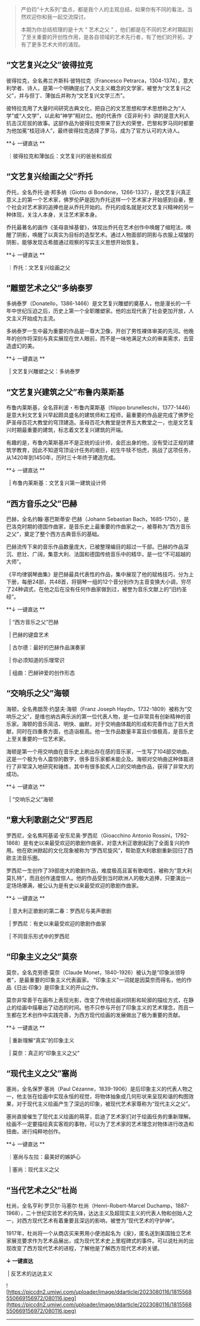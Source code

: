 > 严伯钧“十大系列”盘点，都是我个人的主观总结，如果你有不同的看法，当然欢迎你和我一起交流探讨。
> 
> 
> 
> 本期为你总结梳理的是十大 “ 艺术之父 ” ，他们都是在不同的艺术时期起到了至关重要的开创性作用，是各自领域的艺术先行者，有了他们的开拓，才有了更多艺术大师的涌现。

## “文艺复兴之父”彼得拉克

彼得拉克，全名弗兰齐斯科·彼特拉克（Francesco Petrarca，1304-1374），意大利学者、诗人，是第一个明确提出了人文主义概念的文学家，被誉为“文艺复兴之父”，并与但丁、薄伽丘并称为“文艺复兴文学三杰”。

彼特拉克用了大量时间研究古典文化，把自己的文艺思想和学术思想称之为“人学”或“人文学”，以此和“神学”相对立。他的代表作《亚非利卡》讲的是意大利人抗击汉尼拔的故事。这部作品为彼得拉克带来了巨大的荣誉，巴黎和罗马同时都要为他加冕“桂冠诗人”，最终彼得拉克选择了罗马，成为了官方认可的大诗人。

 **↓ 一键直达 **

 ｜彼得拉克和薄伽丘：文艺复兴的爸爸和叔叔

## “文艺复兴绘画之父”乔托

乔托，全名乔托·迪·邦多纳（Giotto di Bondone，1266-1337），是文艺复兴真正意义上的第一个艺术家，佛罗伦萨是因为乔托这样一个艺术家才开始感到自豪，整个社会对艺术家的追捧也是从乔托开始的。乔托的成名就是对文艺复兴精神的另一种体现，关注人本身，关注艺术家本身。

乔托最著名的画作《圣母哀悼基督》，体现出乔托在艺术创作中唤醒了缩短法，唤醒了阴影，唤醒了以真实为目标的造型艺术。通过人物面部的阴影与衣服上褶皱的阴影，能够发现古希腊通过观察的写实主义思想开始恢复。

 **↓ 一键直达 **

 ｜乔托：文艺复兴绘画之父

## “雕塑艺术之父”多纳泰罗

多纳泰罗（Donatello，1386-1466）是文艺复兴雕塑的奠基人，他是漫长的一千年中世纪压迫之后，历史上第一个全职雕塑家。他的出现代表了社会更加开放，人文主义开始成为主流。

多纳泰罗一生中最为重要的作品是一尊大卫像，开创了男性裸体审美的先河。他晚年的创作将深刻与真实展现在世人眼前，而不是一味地满足大众的审美需求，去营造虚幻的美。

 **↓ 一键直达 **

  | 文艺复兴雕塑之父：多纳泰罗

## “文艺复兴建筑之父”布鲁内莱斯基

布鲁内莱斯基，全名菲利波・布鲁内莱斯基（filippo brunelleschi，1377-1446）是意大利文艺复兴早起颇具盛名的建筑师和工程师，最重要的作品是完成了佛罗伦萨圣母百花大教堂的穹顶建造。圣母百花大教堂是世界五大教堂之一，也是文艺复兴时期最重要的建筑，标志着文艺复兴建筑的开端。

有趣的是，布鲁内莱斯基并不是正统的设计师，金匠出身的他，没有受过正规的建筑学教育，因此不知道穹顶设计任务的艰巨，初生牛犊不怕虎，挑战了这项任务，从1420年到1450年，历时三十年终于建造完成。

 **↓ 一键直达 **

  | 布鲁内莱斯基：文艺复兴第一建筑设计师

## “西方音乐之父”巴赫

巴赫，全名约翰·塞巴斯蒂安·巴赫（Johann Sebastian Bach，1685-1750），是巴洛克时期的德国作曲家，是音乐史上最重要的作曲家之一，被尊称为“西方音乐之父”，奠定了整个西方古典音乐的基础。

巴赫流传下来的音乐作品数量庞大，已被整理编目的超过一千部。巴赫的作品深沉、悲壮、广阔，集意大利、法国和德国传统音乐中的精华，是一位“不可超越的大师”。

《平均律钢琴曲集》是巴赫最具代表性的作品，集中展现了他的赋格技巧，分为上下册，每册24部，共48首，将钢琴一组的12个音分别作为主音变换大小调，穷尽了24种调式，在他之后在没有任何作曲家做到过，被誉为音乐文献上的“旧约圣经”。

 **↓ 一键直达 **

  | “西方音乐之父”巴赫

  | 巴赫的键盘艺术

  | 古尔德：最好的巴赫作品演奏家

  | 你必须知道的乐理常识

  | 组曲：巴赫钟爱的创作形态

## “交响乐之父”海顿

海顿，全名弗朗茨·约瑟夫·海顿（Franz Joseph Haydn，1732-1809）被称为“交响乐之父”，是维也纳古典乐派的第一位代表人物，是一位非常具有创新精神的音乐家。海顿的音乐简洁、明快、幽默，对于交响曲体裁的形成和完善作出了巨大贡献，同时在四重奏方面，也造诣极高。他一生作品数量丰富且价值极高，是音乐史上至关重要的一位艺术家。

海顿是第一个用交响曲在音乐史上刷出存在感的音乐家，一生写了104部交响曲，这是一个极为令人震惊的数字，很多音乐家都未能企及。海顿对交响曲这种体裁进行了非常深入地研究和锤炼，其中有很多脍炙人口的交响曲作品，获得了非常大的成功。

 **↓ 一键直达 **

  | “交响乐之父”海顿

## “意大利歌剧之父”罗西尼

罗西尼，全名焦阿基诺·安东尼奥·罗西尼（Gioacchino Antonio Rossini，1792-1868）是有史以来最受欢迎的歌剧作曲家，对意大利正歌剧起到了全面复兴的作用。他在欧洲掀起的文化现象被称为“罗西尼旋风”，帮助意大利歌剧重新回归了西欧主流音乐圈。

罗西尼一生创作了39部庞大的歌剧作品，难度极高且富有歌唱性，被称为“意大利莫扎特”，而且创作速度惊人。他的作品受到当时欧洲人的极大追捧，只要演出一定场场爆满，被公认为是有史以来最受欢迎的歌剧作曲家。

 **↓ 一键直达 **

  | 意大利正歌剧的第二春：罗西尼与美声歌剧

  | 罗西尼：有史以来最受欢迎的歌剧作曲家

  | 不同音乐形式中的罗西尼

## “印象主义之父”莫奈

莫奈，全名克劳德·莫奈（Claude Monet，1840-1926）被认为是“印象派领导者”，是最重要的印象主义代表画家。 “印象主义”一词就是因莫奈而得名，他的作品《日出·印象》是印象主义的开山之作。

莫奈非常善于在画布上表现光影，改变了传统绘画对阴影和轮廓的描绘方式，在静止的绘画中描摹出了动态的时间。他不只参与开创了印象主义的艺术理念，而且一生都在艺术创作中实践完善，为西方现代绘画的发展做出了极为重要的贡献。

 **↓ 一键直达 **

  | 重新理解“真实”的印象主义

  | 莫奈：真正的“印象主义之父”

## “现代主义之父”塞尚

塞尚，全名保罗·塞尚（Paul Cézanne，1839-1906）是后印象主义的代表人物之一，他主张在绘画中实现永恒的视觉，将物体抽象成几何形状来呈现和谐的构图效果，对于现代主义绘画产生了深远的印象，被现代艺术家尊称为“现代主义之父”。

塞尚直接催生了现代主义绘画的萌芽，启迪了艺术家们对于绘画任务的重新理解。绘画不一定要描绘真实客观的事物，可以为了艺术家的艺术理念对物体进行改造和扭曲，进行纯粹地创作。

 **↓ 一键直达 **

 ｜塞尚与左拉：最美好的嫉妒心

  | 塞尚：现代主义之父

## “当代艺术之父”杜尚

杜尚，全名亨利·罗贝尔·马塞尔·杜尚（Henri-Robert-Marcel Duchamp，1887-1968），二十世纪实验艺术的先锋，达达主义及超现实主义的代表人物和创始人之一，对西方现代艺术有着重要且深远的影响，被誉为“现代艺术的守护神”。

1917年，杜尚将一个从商店买来男用小便池起名为《泉》，匿名送到美国独立艺术家展览要求作为艺术品展出，成为现代艺术史上里程碑式的事件。可以说杜尚的出现改变了西方现代艺术的进程，了解他是了解西方现代艺术的关键。

 **↓ 一键直达**

 | 反艺术的达达主义

![https://piccdn2.umiwi.com/uploader/image/ddarticle/2023080116/1815568550669156972/080116.jpeg](https://piccdn2.umiwi.com/uploader/image/ddarticle/2023080116/1815568550669156972/080116.jpeg)

---
